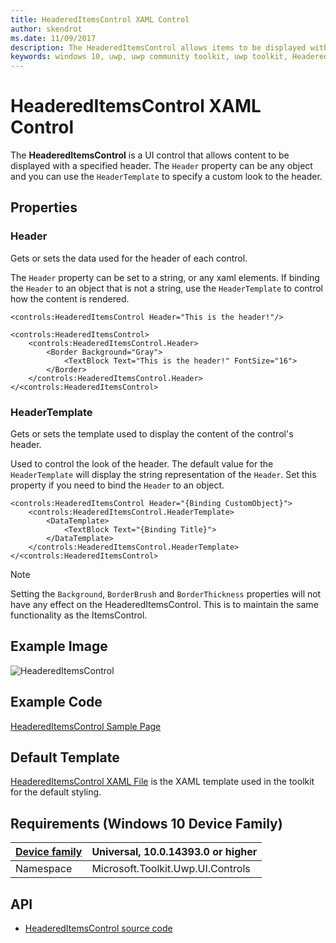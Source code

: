 ```yaml
---
title: HeaderedItemsControl XAML Control
author: skendrot
ms.date: 11/09/2017
description: The HeaderedItemsControl allows items to be displayed with a specified header.
keywords: windows 10, uwp, uwp community toolkit, uwp toolkit, HeaderedItemsControl, XAML Control, xaml
---
```


# HeaderedItemsControl XAML Control

The **HeaderedItemsControl** is a UI control that allows content to be displayed with a specified header. The `Header` property can be any object and you can use the `HeaderTemplate` to specify a custom look to the header.

## Properties
### Header
Gets or sets the data used for the header of each control.

The `Header` property can be set to a string, or any xaml elements. If binding the `Header` to an object that is not a string, use the `HeaderTemplate` to control how the content is rendered.

```xaml
<controls:HeaderedItemsControl Header="This is the header!"/>

<controls:HeaderedItemsControl>
    <controls:HeaderedItemsControl.Header>
        <Border Background="Gray">
            <TextBlock Text="This is the header!" FontSize="16">
        </Border>
    </controls:HeaderedItemsControl.Header>
</<controls:HeaderedItemsControl>
```

### HeaderTemplate
Gets or sets the template used to display the content of the control's header.

Used to control the look of the header. The default value for the `HeaderTemplate` will display the string representation of the `Header`. Set this property if you need to bind the `Header` to an object.

```xaml
<controls:HeaderedItemsControl Header="{Binding CustomObject}">
    <controls:HeaderedItemsControl.HeaderTemplate>
        <DataTemplate>
            <TextBlock Text="{Binding Title}">
        </DataTemplate>
    </controls:HeaderedItemsControl.HeaderTemplate>
</<controls:HeaderedItemsControl>
```

> [!NOTE]
Setting the `Background`, `BorderBrush` and `BorderThickness` properties will not have any effect on the HeaderedItemsControl. This is to maintain the same functionality as the ItemsControl.

## Example Image

![HeaderedItemsControl](../resources/images/Controls-HeaderedItemsControl.jpg "HeaderedItemsControl")

## Example Code

[HeaderedItemsControl Sample Page](https://github.com/Microsoft/UWPCommunityToolkit/tree/master/Microsoft.Toolkit.Uwp.SampleApp/SamplePages/HeaderedItemsControl)

## Default Template

[HeaderedItemsControl XAML File](https://github.com/Microsoft/UWPCommunityToolkit/blob/master/Microsoft.Toolkit.Uwp.UI.Controls/HeaderedItemsControl/HeaderedItemsControl.xaml) is the XAML template used in the toolkit for the default styling.

## Requirements (Windows 10 Device Family)

| [Device family](http://go.microsoft.com/fwlink/p/?LinkID=526370) | Universal, 10.0.14393.0 or higher |
| --- | --- |
| Namespace | Microsoft.Toolkit.Uwp.UI.Controls |

## API

* [HeaderedItemsControl source code](https://github.com/Microsoft/UWPCommunityToolkit/tree/master/Microsoft.Toolkit.Uwp.UI.Controls/HeaderedItemsControl)

